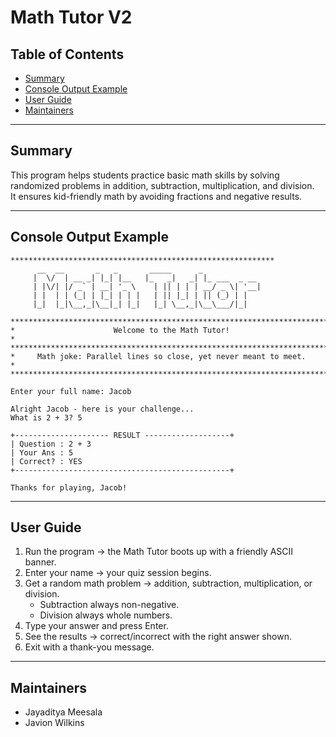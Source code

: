 
# Math Tutor V2  

## Table of Contents  
- [Summary](#summary)  
- [Console Output Example](#console-output-example)  
- [User Guide](#user-guide)  
- [Maintainers](#maintainers)  

---

## Summary  
This program helps students practice basic math skills by solving randomized problems in addition, subtraction, multiplication, and division.  
It ensures kid-friendly math by avoiding fractions and negative results.  

---

## Console Output Example  

```
***********************************************************
      __  __       _   _       _____      _
     |  \/  | __ _| |_| |__   |_   _|   _| |_ ___  _ __
     | |\/| |/ _` | __| '_ \    | || | | | __/ _ \| '__|
     | |  | | (_| | |_| | | |   | || |_| | || (_) | |
     |_|  |_|\__,_|\__|_| |_|   |_| \__,_|\__\___/|_|

***********************************************************************
*                      Welcome to the Math Tutor!                     *
***********************************************************************
*     Math joke: Parallel lines so close, yet never meant to meet.    *
***********************************************************************

Enter your full name: Jacob

Alright Jacob - here is your challenge...
What is 2 + 3? 5

+--------------------- RESULT -------------------+
| Question : 2 + 3
| Your Ans : 5
| Correct? : YES
+------------------------------------------------+

Thanks for playing, Jacob!
```

---

## User Guide  
1. Run the program → the Math Tutor boots up with a friendly ASCII banner.  
2. Enter your name → your quiz session begins.  
3. Get a random math problem → addition, subtraction, multiplication, or division.  
   - Subtraction always non-negative.  
   - Division always whole numbers.  
4. Type your answer and press Enter.  
5. See the results → correct/incorrect with the right answer shown.  
6. Exit with a thank-you message.  

---

## Maintainers  
- Jayaditya Meesala  
- Javion Wilkins  
